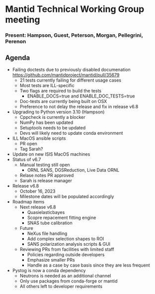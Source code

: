 # Mantid Technical Working Group meeting

### Present: Hampson, Guest, Peterson, Morgan, Pellegrini, Perenon

## Agenda
- Failing doctests due to previously disabled documenation https://github.com/mantidproject/mantid/pull/35679
  - 21 tests currently failing for different usage cases
  - Most tests are ILL-specific
  - Two flags are required to build the tests
    - ENABLE_DOCS=true and ENABLE_DOC_TESTS=true
  - Doc-tests are currently being built on OSX
  - Preference to not delay the release and fix in release v6.8
- Upgrading to Python version 3.10 (Hampson)
  - Cppcheck is currently a blocker
  - NumPy has been updated
  - Setuptools needs to be updated
  - Devs will likely need to update conda environment
- ILL MacOS ansible scripts
  - PR open
  - Tag Sarah?
- Update on new ISIS MacOS machines
- Status of v6.7
  - Manual testing still open
    - ORNL SANS, DGSReduction, Live Data ORNL
  - Relase notes PR approved
  - Sarah is release manager
- Release v6.8
   - October 16, 2023
   - Milestone dates will be populated accordingly
- Roadmap items
  - Next release v6.8
    - Quasielasticbayes
    - Scopre repacement fitting engine
    - SNAS tube calibration
  - Future
    - NeXus file handling
    - Add complex selection shapes to ROI
    - SANS polarization analysis scripts & GUI
  - Reviewing PRs from facilities with limited staff
    - Policies regarding outside developers
    - Emphasize smaller PRs
    - Handle as a case by case basis since they are less frequent
- Pystog is now a conda dependency
  - Neutrons is needed as an additional channel
  - Only use packages from conda-forge or mantid
  - All others left to developer requirements

